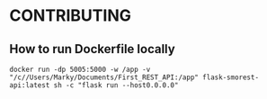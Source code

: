# CONTRIBUTING

## How to run Dockerfile locally

```
docker run -dp 5005:5000 -w /app -v "/c//Users/Marky/Documents/First_REST_API:/app" flask-smorest-api:latest sh -c "flask run --host0.0.0.0"
```
